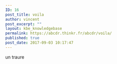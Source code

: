 ```yaml
---
ID: 16
post_title: voila
author: vincent
post_excerpt: ""
layout: kbe_knowledgebase
permalink: https://abcdr.thinkr.fr/abcdr/voila/
published: true
post_date: 2017-09-03 10:17:47
---
```

un traure